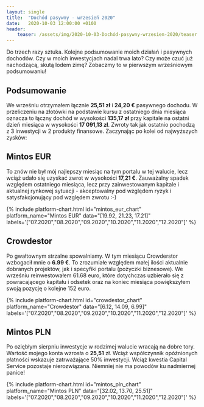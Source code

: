 ```yaml
---
layout: single
title:  "Dochód pasywny - wrzesień 2020"
date:   2020-10-03 12:00:00 +0100
header:
    teaser: /assets/img/2020-10-03-Dochód-pasywny-wrzesien-2020/teaser.jpg
---
```


Do trzech razy sztuka. Kolejne podsumowanie moich działań i pasywnych dochodów. Czy w moich inwestycjach nadal trwa lato? Czy może czuć już nachodzącą, skutą lodem zimę? Zobaczmy to w pierwszym wrześniowym podsumowaniu!

## Podsumowanie

We wrześniu otrzymałem łącznie **25,51 zł** i **24,20 €** pasywnego dochodu. W przeliczeniu na złotówki na podstawie kursu z ostatniego dnia miesiąca oznacza to łączny dochód w wysokości **135,17 zł** przy kapitale na ostatni dzień miesiąca w wysokości **17 091,13 zł**. Zwroty tak jak ostatnio pochodzą z 3 inwestycji w 2 produkty finansowe. Zaczynając po kolei od najwyższych zysków:

## Mintos EUR

To znów nie był mój najlepszy miesiąc na tym portalu w tej walucie, lecz wciąż udało się uzyskać zwrot w wysokości **17,21 €**. Zauważalny spadek względem ostatniego miesiąca, lecz przy zainwestowanym kapitale i aktualnej rynkowej sytuacji - akceptowalny pod względem ryzyk i satysfakcjonujący pod względem zwrotu :-)

{% include platform-chart.html id="mintos_eur_chart" platform_name="Mintos EUR" data="[19.92, 21.23, 17.21]" labels='["07.2020","08.2020","09.2020","10.2020","11.2020","12.2020"]' %}

## Crowdestor

Po gwałtownym strzalne spowalniamy. W tym miesiącu Crowderstor wzbogacił mnie o **6.99 €**. To zrozumiałe względem małej ilości aktualnie dobranych projektów, jak i specyfiki portalu (pożyczki biznesowe). We wrześniu reinwestowałem 61.68 euro, które dotychczas uzbierało się z powracającego kapitału i odsetek oraz na koniec miesiąca powiększyłem swoją pozycję o kolejne 152 euro.

{% include platform-chart.html id="crowdestor_chart" platform_name="Crowdestor" data="[6.12, 14.09, 6.99]" labels='["07.2020","08.2020","09.2020","10.2020","11.2020","12.2020"]' %}

## Mintos PLN

Po oziębłym sierpniu inwestycje w rodzimej walucie wracają na dobre tory. Wartość mojego konta wzrosła o **25,51** zł. Wciąż współczynnik opóźnionych płatności wskazuje zatrważające 50% inwestycji. Wciąż kwestia Capital Service pozostaje nierozwiązana. Niemniej nie ma powodów ku nadmiernej panice!

{% include platform-chart.html id="mintos_pln_chart" platform_name="Mintos PLN" data="[32.02, 13.70, 25.51]" labels='["07.2020","08.2020","09.2020","10.2020","11.2020","12.2020"]' %}
